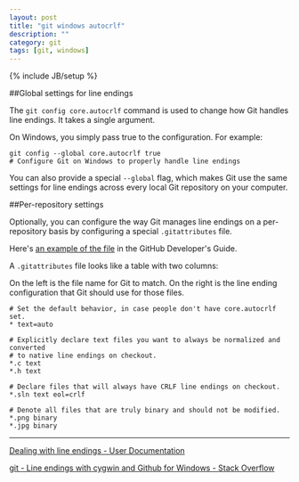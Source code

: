 ```yaml
---
layout: post
title: "git windows autocrlf"
description: ""
category: git
tags: [git, windows]
---
```

{% include JB/setup %}

##Global settings for line endings

The ```git config core.autocrlf``` command is used to change how Git handles line endings. It takes a single argument.

On Windows, you simply pass true to the configuration. For example:

    git config --global core.autocrlf true
    # Configure Git on Windows to properly handle line endings

You can also provide a special ```--global``` flag, which makes Git use the same settings for line endings across every local Git repository on your computer.

##Per-repository settings


Optionally, you can configure the way Git manages line endings on a per-repository basis by configuring a special ```.gitattributes``` file.


Here's [an example of the file](https://github.com/github/developer.github.com/blob/fd5c0e653323bfad50eda21f8915155293b4293d/.gitattributes) in the GitHub Developer's Guide.

A ```.gitattributes``` file looks like a table with two columns:

On the left is the file name for Git to match.
On the right is the line ending configuration that Git should use for those files.


    # Set the default behavior, in case people don't have core.autocrlf set.
    * text=auto

    # Explicitly declare text files you want to always be normalized and converted
    # to native line endings on checkout.
    *.c text
    *.h text

    # Declare files that will always have CRLF line endings on checkout.
    *.sln text eol=crlf

    # Denote all files that are truly binary and should not be modified.
    *.png binary
    *.jpg binary

---

[Dealing with line endings - User Documentation](https://help.github.com/articles/dealing-with-line-endings/)

[git - Line endings with cygwin and Github for Windows - Stack Overflow](http://stackoverflow.com/questions/15717077/line-endings-with-cygwin-and-github-for-windows)
